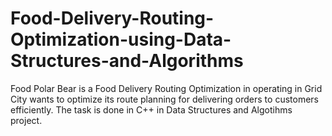 # Food-Delivery-Routing-Optimization-using-Data-Structures-and-Algorithms
Food Polar Bear is a Food Delivery Routing Optimization in operating in Grid City wants to optimize its route planning for delivering orders to customers efficiently. The task is done in C++ in Data Structures and Algotihms project.
